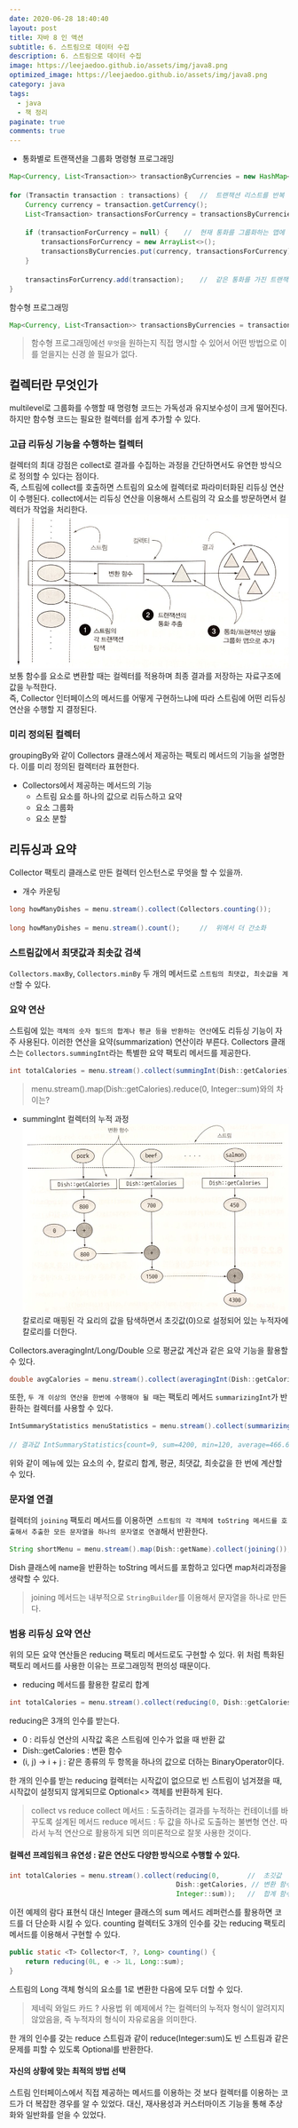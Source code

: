 ```yaml
---
date: 2020-06-28 18:40:40
layout: post
title: 자바 8 인 액션
subtitle: 6. 스트림으로 데이터 수집
description: 6. 스트림으로 데이터 수집
image: https://leejaedoo.github.io/assets/img/java8.png
optimized_image: https://leejaedoo.github.io/assets/img/java8.png
category: java
tags:
  - java
  - 책 정리
paginate: true
comments: true
---
```


* 통화별로 트랜잭션을 그룹화
명령형 프로그래밍

```java
Map<Currency, List<Transaction>> transactionByCurrencies = new HashMap<>(); //  그룹화한 트랜잭션을 저장할 맵을 생성

for (Transactin transaction : transactions) {   //  트랜잭션 리스트를 반복
    Currency currency = transaction.getCurrency();
    List<Transaction> transactionsForCurrency = transactionsByCurrencies.get(currency);

    if (transactionForCurrency = null) {    //  현재 통화를 그룹화하는 맵에 항목이 없으면 항목을 만든다.
        transactionsForCurrency = new ArrayList<>();
        transactionsByCurrencies.put(currency, transactionsForCurrency);
    }

    transactinsForCurrency.add(transaction);    //  같은 통화를 가진 트랜잭션 리스트에 현재 탐색 중인 트랜잭션을 추가
}
``` 

함수형 프로그래밍
```java
Map<Currency, List<Transaction>> transactionsByCurrencies = transactions.stream().collect(groupingBy(Transaction::getCurrency));
```

> 함수형 프로그래밍에선 `무엇`을 원하는지 직접 명시할 수 있어서 어떤 방법으로 이를 얻을지는 신경 쓸 필요가 없다.

## 컬렉터란 무엇인가
multilevel로 그룹화를 수행할 때 명령형 코드는 가독성과 유지보수성이 크게 떨어진다. 하지만 함수형 코드는 필요한 컬렉터를 쉽게 추가할 수 있다.

### 고급 리듀싱 기능을 수행하는 컬렉터
컬렉터의 최대 강점은 collect로 결과를 수집하는 과정을 간단하면서도 유연한 방식으로 정의할 수 있다는 점이다.<br>
즉, 스트림에 collect를 호출하면 스트림의 요소에 컬렉터로 파라미터화된 리듀싱 연산이 수행된다. collect에서는 리듀싱 연산을 이용해서 스트림의 각 요소를 방문하면서 컬렉터가 작업을 처리한다.<br>
![collector](../../assets/img/collector.jpeg)
보통 함수를 요소로 변환할 때는 컬렉터를 적용하며 최종 결과를 저장하는 자료구조에 값을 누적한다.<br>
즉, Collector 인터페이스의 메서드를 어떻게 구현하느냐에 따라 스트림에 어떤 리듀싱 연산을 수행할 지 결정된다.

### 미리 정의된 컬렉터
groupingBy와 같이 Collectors 클래스에서 제공하는 팩토리 메서드의 기능을 설명한다. 이를 미리 정의된 컬렉터라 표현한다.
* Collectors에서 제공하는 메서드의 기능
    * 스트림 요소를 하나의 값으로 리듀스하고 요약
    * 요소 그룹화
    * 요소 분할

## 리듀싱과 요약
Collector 팩토리 클래스로 만든 컬렉터 인스턴스로 무엇을 할 수 있을까.
* 개수 카운팅

```java
long howManyDishes = menu.stream().collect(Collectors.counting());

long howManyDishes = menu.stream().count();     //  위에서 더 간소화
```

### 스트림값에서 최댓값과 최솟값 검색
`Collectors.maxBy`, `Collectors.minBy` 두 개의 메서드로 `스트림의 최댓값, 최솟값을 계산`할 수 있다.<br>

### 요약 연산
스트림에 있는 `객체의 숫자 필드의 합계나 평균 등을 반환하는 연산`에도 리듀싱 기능이 자주 사용된다. 이러한 연산을 요약(summarization) 연산이라 부른다.
Collectors 클래스는 `Collectors.summingInt`라는 특별한 요약 팩토리 메서드를 제공한다.
```java
int totalCalories = menu.stream().collect(summingInt(Dish::getCalories));   //  메뉴 리스트의 총 칼로리의 합을 계산한다.
```

> menu.stream().map(Dish::getCalories).reduce(0, Integer::sum)와의 차이는?

* summingInt 컬렉터의 누적 과정
![summingint](../../assets/img/summingint.jpeg)
칼로리로 매핑된 각 요리의 값을 탐색하면서 초깃값(0)으로 설정되어 있는 누적자에 칼로리를 더한다.

Collectors.averagingInt/Long/Double 으로 평균값 계산과 같은 요약 기능을 활용할 수 있다.
```java
double avgCalories = menu.stream().collect(averagingInt(Dish::getCalories));
```

또한, `두 개 이상의 연산을 한번에 수행해야 될 때`는 팩토리 메서드 `summarizingInt`가 반환하는 컬렉터를 사용할 수 있다.
```java
IntSummaryStatistics menuStatistics = menu.stream().collect(summarizingInt(Dish::getCalories));

// 결과값 IntSummaryStatistics{count=9, sum=4200, min=120, average=466.666667, max=800}
```
위와 같이 메뉴에 있는 요소의 수, 칼로리 합계, 평균, 최댓값, 최솟값을 한 번에 계산할 수 있다.

### 문자열 연결
컬렉터의 `joining` 팩토리 메서드를 이용하면` 스트림의 각 객체에 toString 메서드를 호출해서 추출한 모든 문자열을 하나의 문자열로 연결`해서 반환한다.
```java
String shortMenu = menu.stream().map(Dish::getName).collect(joining());
```
Dish 클래스에 name을 반환하는 toString 메서드를 포함하고 있다면 map처리과정을 생략할 수 있다.

> joining 메서드는 내부적으로 `StringBuilder`를 이용해서 문자열을 하나로 만든다.

### 범용 리듀싱 요약 연산
위의 모든 요약 연산들은 reducing 팩토리 메서드로도 구현할 수 있다. 위 처럼 특화된 팩토리 메서드를 사용한 이유는 프로그래밍적 편의성 때문이다.

* reducing 메서드를 활용한 칼로리 합계

```java
int totalCalories = menu.stream().collect(reducing(0, Dish::getCalories, (i, j) -> i + j));
```

reducing은 3개의 인수를 받는다.
* 0 : 리듀싱 연산의 시작값 혹은 스트림에 인수가 없을 때 반환 값
* Dish::getCalories : 변환 함수
* (i, j) -> i + j : 같은 종류의 두 항목을 하나의 값으로 더하는 BinaryOperator이다.

한 개의 인수를 받는 reducing 컬렉터는 시작값이 없으므로 빈 스트림이 넘겨졌을 때, 시작값이 설정되지 않게되므로 Optional<> 객체를 반환하게 된다.

> collect vs reduce
> collect 메서드 : 도출하려는 결과를 누적하는 컨테이너를 바꾸도록 설계된 메서드
> reduce 메서드 : 두 값을 하나로 도출하는 불변형 연산. 따라서 누적 연산으로 활용하게 되면 의미론적으로 잘못 사용한 것이다.

#### 컬렉션 프레임워크 유연성 : 같은 연산도 다양한 방식으로 수행할 수 있다.
```java
int totalCalories = menu.stream().collect(reducing(0,       //  초깃값
                                          Dish::getCalories, // 변환 함수
                                          Integer::sum));   //  합계 함수
``` 
이전 예제의 람다 표현식 대신 Integer 클래스의 sum 메서드 레퍼런스를 활용하면 코드를 더 단순화 시킬 수 있다.
counting 컬렉터도 3개의 인수를 갖는 reducing 팩토리 메서드를 이용해서 구현할 수 있다.
```java
public static <T> Collector<T, ?, Long> counting() {
    return reducing(0L, e -> 1L, Long::sum);
}
```
스트림의 Long 객체 형식의 요소를 1로 변환한 다음에 모두 더할 수 있다.

> 제네릭 와일드 카드 ? 사용법
> 위 예제에서 ?는 컬렉터의 누적자 형식이 알려지지 않았음을, 즉 누적자의 형식이 자유로움을 의미한다.

한 개의 인수를 갖는 reduce 스트림과 같이 reduce(Integer:sum)도 빈 스트림과 같은 문제를 피할 수 있도록 Optional<Integer>를 반환한다.

#### 자신의 상황에 맞는 최적의 방법 선택
스트림 인터페이스에서 직접 제공하는 메서드를 이용하는 것 보다 컬렉터를 이용하는 코드가 더 복잡한 경우를 알 수 있었다. 대신, 재사용성과 커스터마이즈 기능을 통해 추상화와 일반화를 얻을 수 있었다.